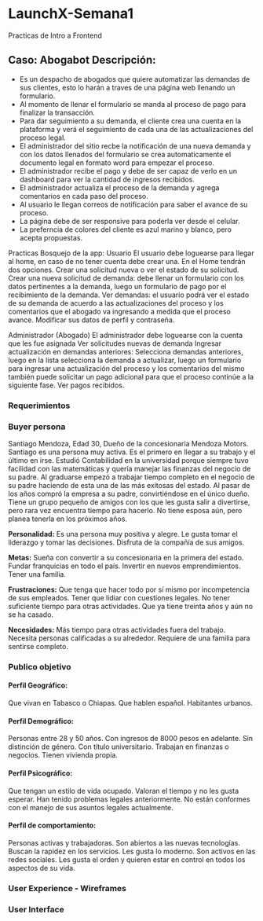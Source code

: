 # LaunchX-Semana1
Practicas de Intro a Frontend

## Caso: Abogabot Descripción:

- Es un despacho de abogados que quiere automatizar las demandas de sus clientes, esto lo harán a traves de una página web llenando un formulario.
- Al momento de llenar el formulario se manda al proceso de pago para finalizar la transacción.
- Para dar seguimiento a su demanda, el cliente crea una cuenta en la plataforma y verá el seguimiento de cada una de las actualizaciones del proceso legal.
- El administrador del sitio recbe la notificación de una nueva demanda y con los datos llenados del formulario se crea automaticamente el documento legal en formato word para empezar el proceso.
- El administrador recibe el pago y debe de ser capaz de verlo en un dashboard para ver la cantidad de ingresos recibidos.
- El administrador actualiza el proceso de la demanda y agrega comentarios en cada paso del proceso.
- Al usuario le llegan correos de notificación para saber el avance de su proceso.
- La página debe de ser responsive para poderla ver desde el celular.
- La preferncia de colores del cliente es azul marino y blanco, pero acepta propuestas.

Practicas
Bosquejo de la app:
Usuario
El usuario debe loguearse para llegar al home, en caso de no tener cuenta debe crear una. En el Home tendrán dos opciones. Crear una solicitud nueva o ver el estado de su solicitud. Crear una nueva solicitud de demanda: debe llenar un formulario con los datos pertinentes a la demanda, luego un formulario de pago por el recibimiento de la demanda. Ver demandas: el usuario podrá ver el estado de su demanda de acuerdo a las actualizaciones del proceso y los comentarios que el abogado va ingresando a medida que el proceso avance. Modificar sus datos de perfil y contraseña.

Administrador (Abogado)
El administrador debe loguearse con la cuenta que les fue asignada Ver solicitudes nuevas de demanda Ingresar actualización en demandas anteriores: Selecciona demandas anteriores, luego en la lista selecciona la demanda a actualizar, luego un formulario para ingresar una actualización del proceso y los comentarios del mismo también puede solicitar un pago adicional para que el proceso continúe a la siguiente fase. Ver pagos recibidos.




### Requerimientos

### Buyer persona
Santiago Mendoza, Edad 30, Dueño de la concesionaria Mendoza Motors. Santiago es una persona muy activa. Es el primero en llegar a su trabajo y el último en irse. Estudió Contabilidad en la universidad porque siempre tuvo facilidad con las matemáticas y quería manejar las finanzas del negocio de su padre. Al graduarse empezó a trabajar tiempo completo en el negocio de su padre haciendo de esta una de las más exitosas del estado. Al pasar de los años compró la empresa a su padre, convirtiéndose en el único dueño. Tiene un grupo pequeño de amigos con los que les gusta salir a divertirse, pero rara vez encuentra tiempo para hacerlo. No tiene esposa aún, pero planea tenerla en los próximos años.

**Personalidad:** Es una persona muy positiva y alegre. Le gusta tomar el liderazgo y tomar las decisiones. Disfruta de la compañía de sus amigos.

**Metas:** Sueña con convertir a su concesionaria en la primera del estado. Fundar franquicias en todo el país. Invertir en nuevos emprendimientos. Tener una familia.

**Frustraciones:** Que tenga que hacer todo por sí mismo por incompetencia de sus empleados. Tener que lidiar con cuestiones legales. No tener suficiente tiempo para otras actividades. Que ya tiene treinta años y aún no se ha casado.

**Necesidades:** Más tiempo para otras actividades fuera del trabajo. Necesita personas calificadas a su alrededor. Requiere de una familia para sentirse completo.

### Publico objetivo
#### Perfil Geográfico:
Que vivan en Tabasco o Chiapas.
Que hablen español.
Habitantes urbanos.
#### Perfil Demográfico:
Personas entre 28 y 50 años.
Con ingresos de 8000 pesos en adelante.
Sin distinción de género.
Con título universitario.
Trabajan en finanzas o negocios.
Tienen vivienda propia.
#### Perfil Psicográfico:
Que tengan un estilo de vida ocupado.
Valoran el tiempo y no les gusta esperar.
Han tenido problemas legales anteriormente.
No están conformes con el manejo de sus asuntos legales actualmente.
#### Perfil de comportamiento:
Personas activas y trabajadoras.
Son abiertos a las nuevas tecnologías.
Buscan la rapidez en los servicios.
Les gusta lo moderno.
Son activos en las redes sociales.
Les gusta el orden y quieren estar en control en todos los aspectos de su vida.

### User Experience - Wireframes

### User Interface
